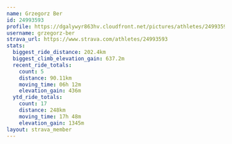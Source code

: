 ```yaml
---
name: Grzegorz Ber
id: 24993593
profile: https://dgalywyr863hv.cloudfront.net/pictures/athletes/24993593/7453165/11/large.jpg
username: grzegorz-ber
strava_url: https://www.strava.com/athletes/24993593
stats:
  biggest_ride_distance: 202.4km
  biggest_climb_elevation_gain: 637.2m
  recent_ride_totals:
    count: 5
    distance: 90.11km
    moving_time: 06h 12m
    elevation_gain: 436m
  ytd_ride_totals:
    count: 17
    distance: 248km
    moving_time: 17h 48m
    elevation_gain: 1345m
layout: strava_member
--- 
```

